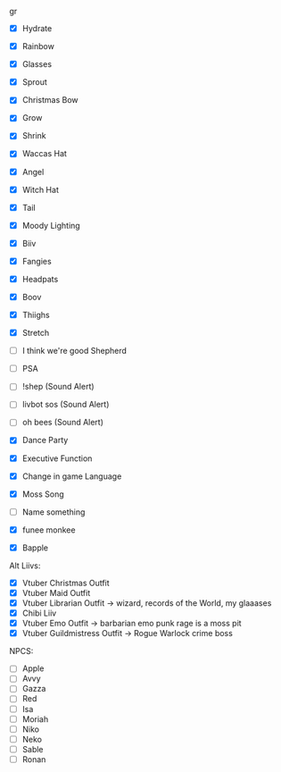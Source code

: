 gr
- [x] Hydrate
- [x] Rainbow
- [x] Glasses
- [x] Sprout
- [x] Christmas Bow
- [x] Grow
- [x] Shrink
- [x] Waccas Hat
- [x] Angel
- [x] Witch Hat
- [x] Tail
- [x] Moody Lighting
- [x] Biiv
- [x] Fangies
- [x] Headpats
- [x] Boov
- [x] Thiighs
- [x] Stretch
- [ ] I think we're good Shepherd
- [ ] PSA
- [ ] !shep (Sound Alert)
- [ ] livbot sos (Sound Alert)
- [ ] oh bees (Sound Alert)
- [x] Dance Party
- [x] Executive Function
- [x] Change in game Language
- [x] Moss Song
- [ ] Name something
- [x] funee monkee
- [x] Bapple


Alt Liivs: 
- [x] Vtuber Christmas Outfit
- [x] Vtuber Maid Outfit
- [x] Vtuber Librarian Outfit -> wizard, records of the World, my glaaases
- [x] Chibi Liiv
- [x] Vtuber Emo Outfit -> barbarian emo punk rage is a moss pit
- [x] Vtuber Guildmistress Outfit -> Rogue Warlock crime boss

NPCS:
- [ ] Apple
- [ ] Avvy
- [ ] Gazza
- [ ] Red
- [ ] Isa
- [ ] Moriah
- [ ] Niko
- [ ] Neko
- [ ] Sable
- [ ] Ronan